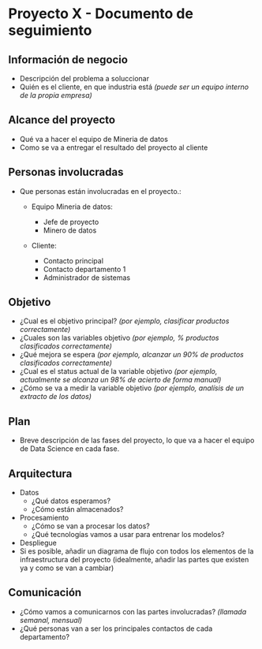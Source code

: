 # Proyecto X - Documento de seguimiento

## Información de negocio
* Descripción del problema a soluccionar
* Quién es el cliente, en que industria está *(puede ser un equipo interno de la propia empresa)*

## Alcance del proyecto
* Qué va a hacer el equipo de Mineria de datos
* Como se va a entregar el resultado del proyecto al cliente

## Personas involucradas
* Que personas están involucradas en el proyecto.:
	* Equipo Mineria de datos:
		* Jefe de proyecto
		* Minero de datos
	
	* Cliente:
		* Contacto principal
		* Contacto departamento 1
		* Administrador de sistemas
	
## Objetivo
* ¿Cual es el objetivo principal? *(por ejemplo, clasificar productos correctamente)*
* ¿Cuales son las variables objetivo *(por ejemplo, % productos clasificados correctamente)*
* ¿Qué mejora se espera *(por ejemplo, alcanzar un 90% de productos clasificados correctamente)*
* ¿Cual es el status actual de la variable objetivo *(por ejemplo, actualmente se alcanza un 98% de acierto de forma manual)*
* ¿Cómo se va a medir la variable objetivo *(por ejemplo, analísis de un extracto de los datos)*

## Plan
* Breve descripción de las fases del proyecto, lo que va a hacer el equipo de Data Science en cada fase.

## Arquitectura
* Datos
  * ¿Qué datos esperamos?
  * ¿Cómo están almacenados?
* Procesamiento
  * ¿Cómo se van a procesar los datos?
  * ¿Qué tecnologías vamos a usar para entrenar los modelos?
* Despliegue
* Si es posible, añadir un diagrama de flujo con todos los elementos de la infraestructura del proyecto (idealmente, añadir las partes que existen ya y como se van a cambiar)

## Comunicación
* ¿Cómo vamos a comunicarnos con las partes involucradas? *(llamada semanal, mensual)*
* ¿Qué personas van a ser los principales contactos de cada departamento?
